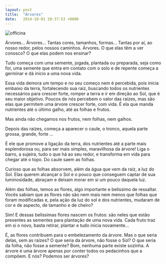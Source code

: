 ```yaml
---
layout: post
title:  "Árvores"
date:   2014-10-01 20:37:53 +0800
---
```


![officina]({{site.baseurl}}/images/arvores_recanto.jpg)

Árvores... Árvores... Tantas cores, tamanhos, formas... Tantas por aí, ao nosso redor, pelos nossos caminhos. Árvores. O que elas têm a ver conosco? O que elas podem nos ensinar?

<!--more-->

Tudo começa com uma semente, jogada, plantada ou preparada, seja como for, uma semente que entra em contato com o solo e de repente começa a germinar e dá início a uma nova vida.

Essa vida demora um tempo e no seu começo nem é percebida, pois inicia embaixo da terra, fortalecendo sua raiz, buscando todos os nutrientes necessários para crescer forte, romper a terra e ir em direção ao Sol, que é seu maior objetivo. Poucos de nós percebem o valor das raízes, mas são elas que permitem uma árvore crescer forte, com vida. É ela que manda nutrientes até o último galho, até as folhas e frutos.

Mas ainda não chegamos nos frutos, nem folhas, nem galhos.

Depois das raízes, começa a aparecer o caule, o tronco, aquela parte grossa, grande, forte ...

É ele que promove a ligação da terra, dos nutrientes até a parte mais esplendorosa ou, para ser mais simples, maravilhosa da árvore! Liga o barro, a sujeira, tudo o que há ao seu redor, e transforma em vida para chegar até o topo. Do caule saem as folhas.

Curioso que as folhas absorvem, além da água que vem da raiz, a luz do Sol. Elas querem alcançar o Sol e o pouco que conseguem captar de sua luminosidade, abraçam e deixam morar em si um pouco daquela luz.

Além das folhas, temos as flores, algo importante e belíssimo de ressaltar. Vocês sabiam que as flores não são nem mais nem menos que folhas que foram modificadas e, pela ação da luz do sol e dos nutrientes, mudaram de cor e de aspecto, de tamanho e de cheiro?

Sim! E dessas belíssimas flores nascem os frutos: são neles que estão presentes as sementes para plantação de uma nova vida. Cada fruto traz em si o novo, basta retirar, plantar e tudo inicia novamente...

É, as flores contribuem para o embelezamento da árvore. Mas o que seria delas, sem as raízes? O que seria da árvore, não fosse o Sol? O que seria da folha, não fosse a semente? Bom, nenhuma parte existe sozinha. A árvore é uma árvore apenas por conter todos os pedacinhos que a compõem. E nós? Podemos ser árvores?